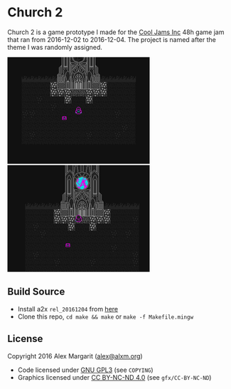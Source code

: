 Church 2
========

Church 2 is a game prototype I made for the [Cool Jams Inc](https://itch.io/jam/cool-jams-inc) 48h game jam that ran from 2016-12-02 to 2016-12-04. The project is named after the theme I was randomly assigned.

![Church 2 Screenshot 1](./screenshots/church2-00004.png "Church2 Screenshot 1") ![Church 2 Screenshot 2](./screenshots/church2-00005.png "Church2 Screenshot 2")

Build Source
------------

* Install a2x `rel_20161204` from [here](https://github.com/alxm/a2x/tree/rel_20161204)
* Clone this repo, `cd make && make` or `make -f Makefile.mingw`

License
-------

Copyright 2016 Alex Margarit (alex@alxm.org)

* Code licensed under [GNU GPL3](https://www.gnu.org/licenses/gpl.html) (see `COPYING`)
* Graphics licensed under [CC BY-NC-ND 4.0](https://creativecommons.org/licenses/by-nc-nd/4.0/) (see `gfx/CC-BY-NC-ND`)
